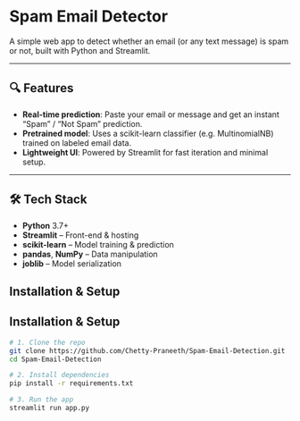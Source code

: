 # Spam Email Detector

A simple web app to detect whether an email (or any text message) is spam or not, built with Python and Streamlit.

---

## 🔍 Features

- **Real-time prediction**: Paste your email or message and get an instant “Spam” / “Not Spam” prediction.  
- **Pretrained model**: Uses a scikit-learn classifier (e.g. MultinomialNB) trained on labeled email data.  
- **Lightweight UI**: Powered by Streamlit for fast iteration and minimal setup.

---

## 🛠️ Tech Stack

- **Python** 3.7+  
- **Streamlit** – Front-end & hosting  
- **scikit-learn** – Model training & prediction  
- **pandas**, **NumPy** – Data manipulation  
- **joblib** – Model serialization



## Installation & Setup
## Installation & Setup

```bash
# 1. Clone the repo
git clone https://github.com/Chetty-Praneeth/Spam-Email-Detection.git
cd Spam-Email-Detection

# 2. Install dependencies
pip install -r requirements.txt

# 3. Run the app
streamlit run app.py




